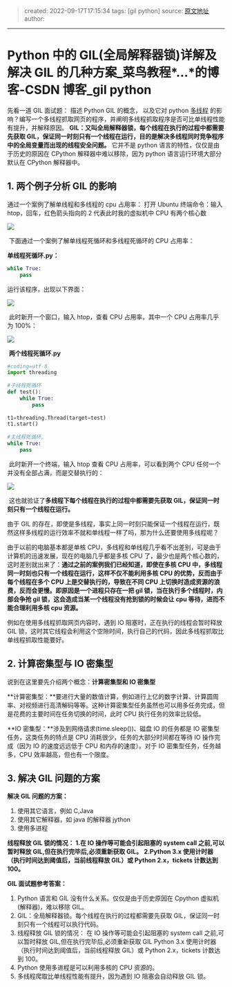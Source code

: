 > created: 2022-09-17T17:15:34
> tags: [gil python]
> source: [原文地址](https://blog.csdn.net/fanfangyu/article/details/120920545)
> author:

---

# Python 中的 GIL(全局解释器锁)详解及解决 GIL 的几种方案_菜鸟教程*…*的博客-CSDN 博客_gil python

先看一道 GIL 面试题：
描述 Python GIL 的概念， 以及它对 python [多线程](https://so.csdn.net/so/search?q=%E5%A4%9A%E7%BA%BF%E7%A8%8B&spm=1001.2101.3001.7020) 的影响？编写一个多线程抓取网页的程序，并阐明多线程抓取程序是否可比单线程性能有提升，并解释原因。
**GIL：又叫全局解释器锁，每个线程在执行的过程中都需要先获取 GIL，保证同一时刻只有一个线程在运行，目的是解决多线程同时竞争程序中的全局变量而出现的线程安全问题。** 它并不是 python 语言的特性，仅仅是由于历史的原因在 CPython 解释器中难以移除，因为 python 语言运行环境大部分默认在 CPython 解释器中。

## 1. 两个例子分析 GIL 的影响
通过一个案例了解单线程和多线程的 cpu 占用率：
打开 Ubuntu 终端命令：输入 htop，回车，红色箭头指向的 2 代表此时我的虚拟机中 CPU 有两个核心数

![](https://img-blog.csdnimg.cn/20190419132237727.jpg?x-oss-process=image/watermark,type_ZmFuZ3poZW5naGVpdGk,shadow_10,text_aHR0cHM6Ly9ibG9nLmNzZG4ubmV0L3FxXzQwODA4MTU0,size_16,color_FFFFFF,t_70)

 下面通过一个案例了解单线程死循环和多线程死循环的 CPU 占用率：

**单线程死循环.py：**

```python
while True:
    pass
```

运行该程序，出现以下界面：

![](https://img-blog.csdnimg.cn/20190419133058821.gif)

 此时新开一个窗口，输入 htop，查看 CPU 占用率，其中一个 CPU 占用率几乎为 100%：

![](https://img-blog.csdnimg.cn/20190419133305269.gif)

 **两个线程死循环.py**

```python
#coding=utf-8
import threading
 
#子线程死循环
def test():
    while True:
        pass
 
t1=threading.Thread(target=test)
t1.start()
 
#主线程死循环,
while True:
    pass
```

 此时新开一个终端，输入 htop 查看 CPU 占用率，可以看到两个 CPU 任何一个并没有全部占满，而是交替执行的：

![](https://img-blog.csdnimg.cn/20190419134249403.gif)

 这也就验证了**多线程下每个线程在执行的过程中都需要先获取 GIL，保证同一时刻只有一个线程在运行。**

由于 GIL 的存在，即使是多线程，事实上同一时刻只能保证一个线程在运行，既然这样多线程的运行效率不就和单线程一样了吗，那为什么还要使用多线程呢？

由于以前的电脑基本都是单核 CPU，多线程和单线程几乎看不出差别，可是由于计算机的迅速发展，现在的电脑几乎都是多核 CPU 了，最少也是两个核心数的，这时差别就出来了：**通过之前的案例我们已经知道，即使在多核 CPU 中，多线程同一时刻也只有一个线程在运行，这样不仅不能利用多核 CPU 的优势，反而由于每个线程在多个 CPU 上是交替执行的，导致在不同 CPU 上切换时造成资源的浪费，反而会更慢。即原因是一个进程只存在一把 gil 锁，当在执行多个线程时，内部会争抢 gil 锁，这会造成当某一个线程没有抢到锁的时候会让 cpu 等待，进而不能合理利用多核 cpu 资源。**

例如在使用多线程抓取网页内容时，遇到 IO 阻塞时，正在执行的线程会暂时释放 GIL 锁，这时其它线程会利用这个空隙时间，执行自己的代码，因此多线程抓取比单线程抓取性能要好。

## 2. 计算密集型与 IO 密集型

说到在这里要先介绍两个概念：**计算密集型和 IO 密集型**

**计算密集型：**要进行大量的数值计算，例如进行上亿的数字计算、计算圆周率、对视频进行高清解码等等。这种计算密集型任务虽然也可以用多任务完成，但是花费的主要时间在任务切换的时间，此时 CPU 执行任务的效率比较低。

**IO 密集型：**涉及到网络请求(time.sleep())、磁盘 IO 的任务都是 IO 密集型任务，这类任务的特点是 CPU 消耗很少，任务的大部分时间都在等待 IO 操作完成（因为 IO 的速度远远低于 CPU 和内存的速度）。对于 IO 密集型任务，任务越多，CPU 效率越高，但也有一个限度。

## 3. 解决 GIL 问题的方案

**解决 GIL 问题的方案：**
1. 使用其它语言，例如 C,Java
2. 使用其它解释器，如 java 的解释器 jython
3. 使用多进程

**线程释放 GIL 锁的情况：
1.在 IO 操作等可能会引起阻塞的 system call 之前,可以暂时释放 GIL,但在执行完毕后,必须重新获取 GIL。**
**2.Python 3.x 使用计时器（执行时间达到阈值后，当前线程释放 GIL）或 Python 2.x，tickets 计数达到 100。**

**GIL 面试题参考答案：**
1. Python 语言和 GIL 没有什么关系。仅仅是由于历史原因在 Cpython 虚拟机(解释器)，难以移除 GIL。
2. GIL：全局解释器锁。每个线程在执行的过程都需要先获取 GIL，保证同一时刻只有一个线程可以执行代码。
3. 线程释放 GIL 锁的情况： 在 IO 操作等可能会引起阻塞的 system call 之前,可以暂时释放 GIL,但在执行完毕后,必须重新获取 GIL Python 3.x 使用计时器（执行时间达到阈值后，当前线程释放 GIL）或 Python 2.x，tickets 计数达到 100。
4. Python 使用多进程是可以利用多核的 CPU 资源的。
5. 多线程爬取比单线程性能有提升，因为遇到 IO 阻塞会自动释放 GIL 锁。

